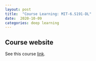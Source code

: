 ```yaml
---
layout: post
title:  "Course Learning: MIT-6.S191-DL"
date:  2020-10-09
categories: deep learning
---
```


## Course website

See this course [link](http://introtodeeplearning.com/).
